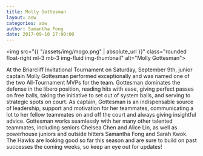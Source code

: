 ```yaml
---
title: Molly Gottesman
layout: aow
categories: aow
author: Samantha Fong
date: 2017-09-10 17:00:00
---
```


<img src="{{ "/assets/img/mogo.png" | absolute_url }}" class="rounded float-right ml-3 mb-3 img-fluid img-thumbnail" alt="Molly Gottesman">

At the Briarcliff Invitational Tournament on Saturday, September 9th, junior captain Molly Gottesman performed exceptionally and was named one of the two All-Tournament MVPs for the team. Gottesman dominates the defense in the libero position, reading hits with ease, giving perfect passes on free balls, taking the initiative to set out of system balls, and serving to strategic spots on court. As captain, Gottesman is an indispensable source of leadership, support and motivation for her teammates, communicating a lot to her fellow teammates on and off the court and always giving insightful advice. Gottesman works seamlessly with her many other talented teammates, including seniors Chelsea Chen and Alice Lin, as well as powerhouse juniors and outside hitters Samantha Fong and Sarah Kwok. The Hawks are looking good so far this season and are sure to build on past successes the coming weeks, so keep an eye out for updates!
